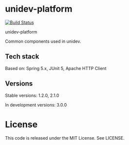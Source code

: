 # unidev-platform
[![Build Status](https://travis-ci.org/unidev-platform/unidev-platform.svg?branch=master)](https://travis-ci.org/unidev-platform/unidev-platform)

unidev-platform

Common components used in unidev.

## Tech stack

Based on: Spring 5.x, JUnit 5, Apache HTTP Client

## Versions

Stable versions: 1.2.0, 2.1.0

In development versions: 3.0.0

# License

This code is released under the MIT License. See LICENSE.
